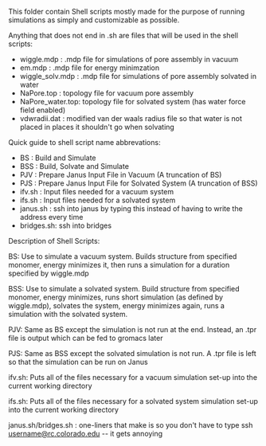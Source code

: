 This folder contain Shell scripts mostly made for the purpose of running simulations as simply and customizable as possible.

Anything that does not end in .sh are files that will be used in the shell scripts:

- wiggle.mdp      : .mdp file for simulations of pore assembly in vacuum
- em.mdp          : .mdp file for energy minimzation
- wiggle_solv.mdp : .mdp file for simulations of pore assembly solvated in water 
- NaPore.top      : topology file for vacuum pore assembly
- NaPore_water.top: topology file for solvated system (has water force field enabled)
- vdwradii.dat    : modified van der waals radius file so that water is not placed in places it shouldn't go when solvating

Quick guide to shell script name abbrevations:

- BS        : Build and Simulate
- BSS       : Build, Solvate and Simulate
- PJV       : Prepare Janus Input File in Vacuum (A truncation of BS)
- PJS       : Prepare Janus Input File for Solvated System (A truncation of BSS)
- ifv.sh    : Input files needed for a vacuum system
- ifs.sh    : Input files needed for a solvated system
- janus.sh  : ssh into janus by typing this instead of having to write the address every time
- bridges.sh: ssh into bridges

Description of Shell Scripts:

BS: Use to simulate a vacuum system. Builds structure from specified monomer, energy minimizes it, then runs a simulation for a duration specified by wiggle.mdp

BSS: Use to simulate a solvated system. Build structure from specified monomer, energy minimizes, runs short simulation (as defined by wiggle.mdp), solvates the system, energy minimizes again, runs a simulation with the solvated system.

PJV: Same as BS except the simulation is not run at the end. Instead, an .tpr file is output which can be fed to gromacs later

PJS: Same as BSS except the solvated simulation is not run. A .tpr file is left so that the simulation can be run on Janus

ifv.sh: Puts all of the files necessary for a vacuum simulation set-up into the current working directory

ifs.sh: Puts all of the files necessary for a solvated system simulation set-up into the current working directory

janus.sh/bridges.sh : one-liners that make is so you don't have to type ssh username@rc.colorado.edu -- it gets annoying
